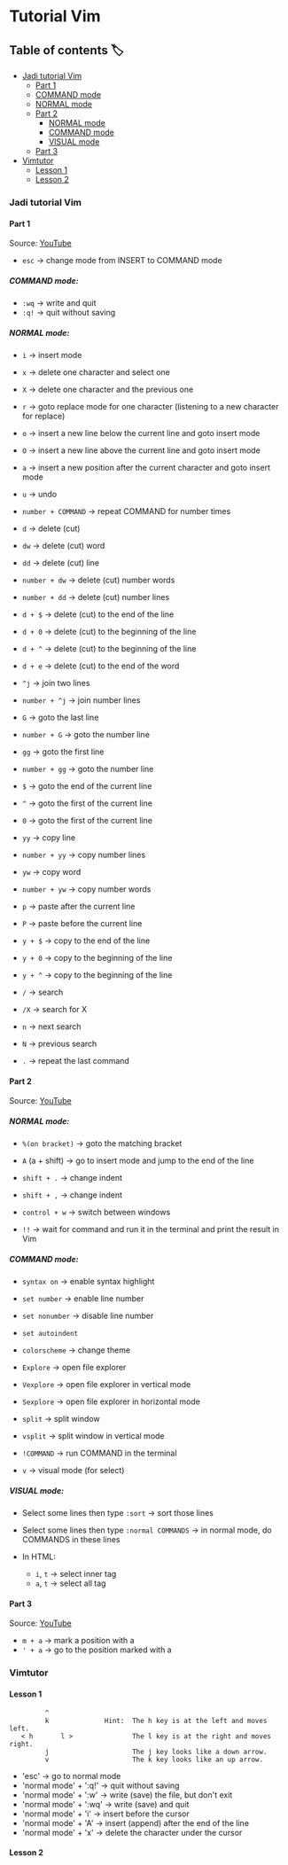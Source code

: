 # Tutorial Vim

## Table of contents :label:
- [Jadi tutorial Vim](#jadi-tutorial-vim)
    - [Part 1](#part-1)
    - [COMMAND mode](#command-mode)
    - [NORMAL mode](#normal-mode)
    - [Part 2](#part-2)
        - [NORMAL mode](#normal-mode-1)
        - [COMMAND mode](#command-mode-1)
        - [VISUAL mode](#visual-mode)
    - [Part 3](#part-3)
- [Vimtutor](#vimtutor)
  - [Lesson 1](#lesson-1)
  - [Lesson 2](#lesson-2)



### Jadi tutorial Vim
#### Part 1
Source: [YouTube](https://www.youtube.com/watch?v=BnfJJtcVFPo&list=RDLVwwtoRHn9bIA&index=3)  

- `esc` -> change mode from INSERT to COMMAND mode

##### COMMAND mode:
- `:wq` -> write and quit
- `:q!` -> quit without saving

##### NORMAL mode:
- `i` -> insert mode

- `x` -> delete one character and select one
- `X` -> delete one character and the previous one

- `r` -> goto replace mode for one character (listening to a new character for replace)

- `o` -> insert a new line below the current line and goto insert mode
- `O` -> insert a new line above the current line and goto insert mode

- `a` -> insert a new position after the current character and goto insert mode

- `u` -> undo

- `number + COMMAND` -> repeat COMMAND for number times

- `d` -> delete (cut)
- `dw` -> delete (cut) word
- `dd` -> delete (cut) line
- `number + dw` -> delete (cut) number words
- `number + dd` -> delete (cut) number lines
- `d + $` -> delete (cut) to the end of the line
- `d + 0` -> delete (cut) to the beginning of the line
- `d + ^` -> delete (cut) to the beginning of the line
- `d + e` -> delete (cut) to the end of the word

- `^j` -> join two lines
- `number + ^j` -> join number lines

- `G` -> goto the last line
- `number + G` -> goto the number line
- `gg` -> goto the first line
- `number + gg` -> goto the number line
- `$` -> goto the end of the current line
- `^` -> goto the first of the current line
- `0` -> goto the first of the current line

- `yy` -> copy line
- `number + yy` -> copy number lines
- `yw` -> copy word
- `number + yw` -> copy number words
- `p` -> paste after the current line
- `P` -> paste before the current line
- `y + $` -> copy to the end of the line
- `y + 0` -> copy to the beginning of the line
- `y + ^` -> copy to the beginning of the line

- `/` -> search
- `/X` -> search for X
- `n` -> next search
- `N` -> previous search

- `.` -> repeat the last command

#### Part 2
Source: [YouTube](https://www.youtube.com/watch?v=7WB7DGic9nM)

##### NORMAL mode:
- `%(on bracket)` -> goto the matching bracket
- `A` (a + shift) -> go to insert mode and jump to the end of the line
- `shift + .` -> change indent
- `shift + ,` -> change indent

- `control + w` -> switch between windows

- `!!` -> wait for command and run it in the terminal and print the result in Vim

##### COMMAND mode:
- `syntax on` -> enable syntax highlight
- `set number` -> enable line number
- `set nonumber` -> disable line number
- `set autoindent`
- `colorscheme` -> change theme

- `Explore` -> open file explorer
- `Vexplore` -> open file explorer in vertical mode
- `Sexplore` -> open file explorer in horizontal mode

- `split` -> split window
- `vsplit` -> split window in vertical mode

- `!COMMAND` -> run COMMAND in the terminal

- `v` -> visual mode (for select)

##### VISUAL mode:
- Select some lines then type `:sort` -> sort those lines

- Select some lines then type `:normal COMMANDS` -> in normal mode, do COMMANDS in these lines

- In HTML:
  - `i`, `t` -> select inner tag
  - `a`, `t` -> select all tag

#### Part 3
Source: [YouTube](https://www.youtube.com/watch?v=wwtoRHn9bIA&t=3s)

- `m + a` -> mark a position with a
- `' + a` -> go to the position marked with a


### Vimtutor
#### Lesson 1
             ^
             k              Hint:  The h key is at the left and moves left.
       < h       l >               The l key is at the right and moves right.
             j                     The j key looks like a down arrow.
             v                     The k key looks like an up arrow.


- 'esc' -> go to normal mode
- 'normal mode' + ':q!' -> quit without saving
- 'normal mode' + ':w' -> write (save) the file, but don't exit
- 'normal mode' + ':wq' -> write (save) and quit
- 'normal mode' + 'i' -> insert before the cursor
- 'normal mode' + 'A' -> insert (append) after the end of the line
- 'normal mode' + 'x' -> delete the character under the cursor


#### Lesson 2